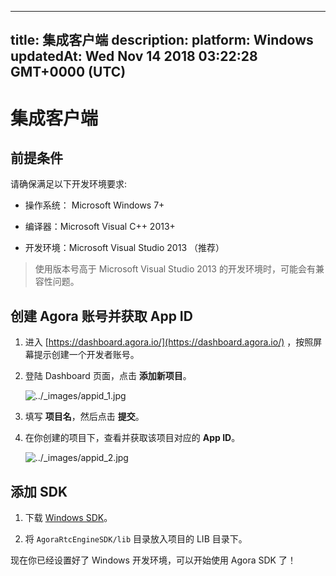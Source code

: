 
---
title: 集成客户端
description: 
platform: Windows
updatedAt: Wed Nov 14 2018 03:22:28 GMT+0000 (UTC)
---
# 集成客户端
## 前提条件

请确保满足以下开发环境要求:

-   操作系统： Microsoft Windows 7+

-   编译器：Microsoft Visual C++ 2013+

-   开发环境：Microsoft Visual Studio 2013 （推荐）


> 使用版本号高于 Microsoft Visual Studio 2013 的开发环境时，可能会有兼容性问题。

## 创建 Agora 账号并获取 App ID

1. 进入 [https://dashboard.agora.io/](https://dashboard.agora.io/) ，按照屏幕提示创建一个开发者账号。
2. 登陆 Dashboard 页面，点击 **添加新项目**。

	<img alt="../_images/appid_1.jpg" src="https://web-cdn.agora.io/docs-files/cn/appid_1.jpg" />

1. 填写 **项目名**，然后点击 **提交**。
2. 在你创建的项目下，查看并获取该项目对应的 **App ID**。

	<img alt="../_images/appid_2.jpg" src="https://web-cdn.agora.io/docs-files/cn/appid_2.jpg" />



## 添加 SDK

1.  下载 [Windows SDK](https://docs.agora.io/cn/Agora%20Platform/downloads)。

2.  将 `AgoraRtcEngineSDK/lib` 目录放入项目的 LIB 目录下。

现在你已经设置好了 Windows 开发环境，可以开始使用 Agora SDK 了！



